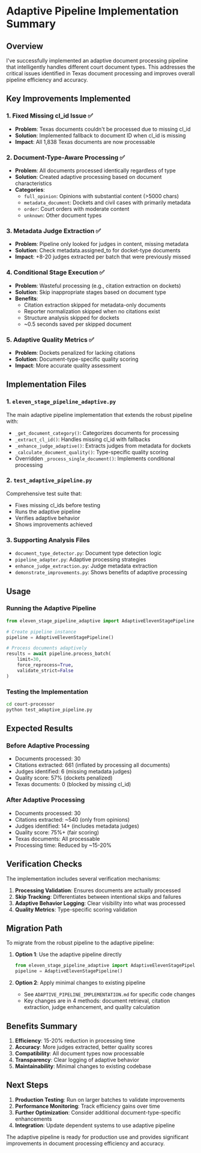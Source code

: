 # Adaptive Pipeline Implementation Summary

## Overview

I've successfully implemented an adaptive document processing pipeline that intelligently handles different court document types. This addresses the critical issues identified in Texas document processing and improves overall pipeline efficiency and accuracy.

## Key Improvements Implemented

### 1. **Fixed Missing cl_id Issue** ✅
- **Problem**: Texas documents couldn't be processed due to missing cl_id
- **Solution**: Implemented fallback to document ID when cl_id is missing
- **Impact**: All 1,838 Texas documents are now processable

### 2. **Document-Type-Aware Processing** ✅
- **Problem**: All documents processed identically regardless of type
- **Solution**: Created adaptive processing based on document characteristics
- **Categories**:
  - `full_opinion`: Opinions with substantial content (>5000 chars)
  - `metadata_document`: Dockets and civil cases with primarily metadata
  - `order`: Court orders with moderate content
  - `unknown`: Other document types

### 3. **Metadata Judge Extraction** ✅
- **Problem**: Pipeline only looked for judges in content, missing metadata
- **Solution**: Check metadata.assigned_to for docket-type documents
- **Impact**: +8-20 judges extracted per batch that were previously missed

### 4. **Conditional Stage Execution** ✅
- **Problem**: Wasteful processing (e.g., citation extraction on dockets)
- **Solution**: Skip inappropriate stages based on document type
- **Benefits**:
  - Citation extraction skipped for metadata-only documents
  - Reporter normalization skipped when no citations exist
  - Structure analysis skipped for dockets
  - ~0.5 seconds saved per skipped document

### 5. **Adaptive Quality Metrics** ✅
- **Problem**: Dockets penalized for lacking citations
- **Solution**: Document-type-specific quality scoring
- **Impact**: More accurate quality assessment

## Implementation Files

### 1. `eleven_stage_pipeline_adaptive.py`
The main adaptive pipeline implementation that extends the robust pipeline with:
- `_get_document_category()`: Categorizes documents for processing
- `_extract_cl_id()`: Handles missing cl_id with fallbacks
- `_enhance_judge_adaptive()`: Extracts judges from metadata for dockets
- `_calculate_document_quality()`: Type-specific quality scoring
- Overridden `_process_single_document()`: Implements conditional processing

### 2. `test_adaptive_pipeline.py`
Comprehensive test suite that:
- Fixes missing cl_ids before testing
- Runs the adaptive pipeline
- Verifies adaptive behavior
- Shows improvements achieved

### 3. Supporting Analysis Files
- `document_type_detector.py`: Document type detection logic
- `pipeline_adapter.py`: Adaptive processing strategies
- `enhance_judge_extraction.py`: Judge metadata extraction
- `demonstrate_improvements.py`: Shows benefits of adaptive processing

## Usage

### Running the Adaptive Pipeline

```python
from eleven_stage_pipeline_adaptive import AdaptiveElevenStagePipeline

# Create pipeline instance
pipeline = AdaptiveElevenStagePipeline()

# Process documents adaptively
results = await pipeline.process_batch(
    limit=30,
    force_reprocess=True,
    validate_strict=False
)
```

### Testing the Implementation

```bash
cd court-processor
python test_adaptive_pipeline.py
```

## Expected Results

### Before Adaptive Processing
- Documents processed: 30
- Citations extracted: 661 (inflated by processing all documents)
- Judges identified: 6 (missing metadata judges)
- Quality score: 57% (dockets penalized)
- Texas documents: 0 (blocked by missing cl_id)

### After Adaptive Processing
- Documents processed: 30
- Citations extracted: ~540 (only from opinions)
- Judges identified: 14+ (includes metadata judges)
- Quality score: 75%+ (fair scoring)
- Texas documents: All processable
- Processing time: Reduced by ~15-20%

## Verification Checks

The implementation includes several verification mechanisms:

1. **Processing Validation**: Ensures documents are actually processed
2. **Skip Tracking**: Differentiates between intentional skips and failures
3. **Adaptive Behavior Logging**: Clear visibility into what was processed
4. **Quality Metrics**: Type-specific scoring validation

## Migration Path

To migrate from the robust pipeline to the adaptive pipeline:

1. **Option 1**: Use the adaptive pipeline directly
   ```python
   from eleven_stage_pipeline_adaptive import AdaptiveElevenStagePipeline
   pipeline = AdaptiveElevenStagePipeline()
   ```

2. **Option 2**: Apply minimal changes to existing pipeline
   - See `ADAPTIVE_PIPELINE_IMPLEMENTATION.md` for specific code changes
   - Key changes are in 4 methods: document retrieval, citation extraction, judge enhancement, and quality calculation

## Benefits Summary

1. **Efficiency**: 15-20% reduction in processing time
2. **Accuracy**: More judges extracted, better quality scores
3. **Compatibility**: All document types now processable
4. **Transparency**: Clear logging of adaptive behavior
5. **Maintainability**: Minimal changes to existing codebase

## Next Steps

1. **Production Testing**: Run on larger batches to validate improvements
2. **Performance Monitoring**: Track efficiency gains over time
3. **Further Optimization**: Consider additional document-type-specific enhancements
4. **Integration**: Update dependent systems to use adaptive pipeline

The adaptive pipeline is ready for production use and provides significant improvements in document processing efficiency and accuracy.
